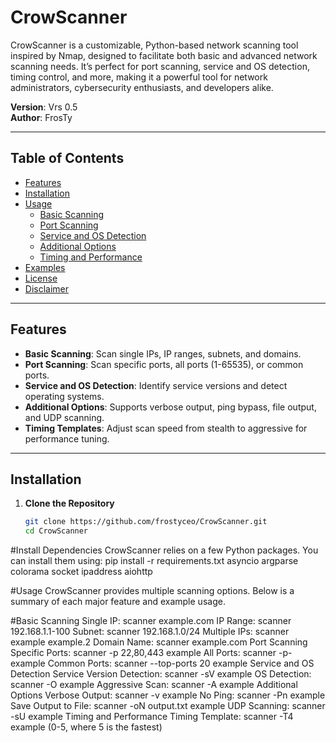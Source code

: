 # CrowScanner
CrowScanner is a customizable, Python-based network scanning tool inspired by Nmap, designed to facilitate both basic and advanced network scanning needs. It’s perfect for port scanning, service and OS detection, timing control, and more, making it a powerful tool for network administrators, cybersecurity enthusiasts, and developers alike.



                                                            



**Version**: Vrs 0.5  
**Author**: FrosTy

---

## Table of Contents
- [Features](#features)
- [Installation](#installation)
- [Usage](#usage)
  - [Basic Scanning](#basic-scanning)
  - [Port Scanning](#port-scanning)
  - [Service and OS Detection](#service-and-os-detection)
  - [Additional Options](#additional-options)
  - [Timing and Performance](#timing-and-performance)
- [Examples](#examples)
- [License](#license)
- [Disclaimer](#disclaimer)

---

## Features

- **Basic Scanning**: Scan single IPs, IP ranges, subnets, and domains.
- **Port Scanning**: Scan specific ports, all ports (1-65535), or common ports.
- **Service and OS Detection**: Identify service versions and detect operating systems.
- **Additional Options**: Supports verbose output, ping bypass, file output, and UDP scanning.
- **Timing Templates**: Adjust scan speed from stealth to aggressive for performance tuning.

---

## Installation

1. **Clone the Repository**
   ```bash
   git clone https://github.com/frostyceo/CrowScanner.git
   cd CrowScanner


#Install Dependencies CrowScanner relies on a few Python packages. You can install them using:
pip install -r requirements.txt
asyncio
argparse
colorama
socket
ipaddress
aiohttp



#Usage
CrowScanner provides multiple scanning options. Below is a summary of each major feature and example usage.

#Basic Scanning
Single IP: scanner example.com
IP Range: scanner 192.168.1.1-100
Subnet: scanner 192.168.1.0/24
Multiple IPs: scanner example example.2
Domain Name: scanner example.com
Port Scanning
Specific Ports: scanner -p 22,80,443 example
All Ports: scanner -p- example
Common Ports: scanner --top-ports 20 example
Service and OS Detection
Service Version Detection: scanner -sV example
OS Detection: scanner -O example
Aggressive Scan: scanner -A example
Additional Options
Verbose Output: scanner -v example
No Ping: scanner -Pn example
Save Output to File: scanner -oN output.txt example
UDP Scanning: scanner -sU example
Timing and Performance
Timing Template: scanner -T4 example (0-5, where 5 is the fastest)
